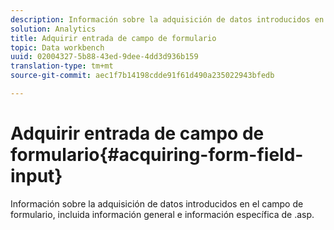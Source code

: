 ```yaml
---
description: Información sobre la adquisición de datos introducidos en el campo de formulario, incluida información general e información específica de .asp.
solution: Analytics
title: Adquirir entrada de campo de formulario
topic: Data workbench
uuid: 02004327-5b88-43ed-9dee-4dd3d936b159
translation-type: tm+mt
source-git-commit: aec1f7b14198cdde91f61d490a235022943bfedb

---
```



# Adquirir entrada de campo de formulario{#acquiring-form-field-input}

Información sobre la adquisición de datos introducidos en el campo de formulario, incluida información general e información específica de .asp.

